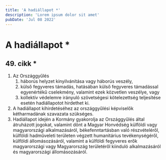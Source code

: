 ```yaml
---
title: 'A hadiállapot *'
description: 'Lorem ipsum dolor sit amet'
pubDate: 'Jul 08 2022'
---
```


# A hadiállapot *

## 49. cikk *
1. Az Országgyűlés
   1. háborús helyzet kinyilvánítása vagy háborús veszély,
   2. külső fegyveres támadás, hatásában külső fegyveres támadással egyenértékű cselekmény, valamint ezek közvetlen veszélye, vagy
   3. kollektív védelemre irányuló szövetségesi kötelezettség teljesítése esetén hadiállapotot hirdethet ki.
2. A hadiállapot kihirdetéséhez az országgyűlési képviselők kétharmadának szavazata szükséges.
3. Hadiállapot idején a Kormány gyakorolja az Országgyűlés által átruházott jogokat, valamint dönt a Magyar Honvédség külföldi vagy magyarországi alkalmazásáról, békefenntartásban való részvételéről, külföldi hadműveleti területen végzett humanitárius tevékenységéről, külföldi állomásozásáról, valamint a külföldi fegyveres erők magyarországi vagy Magyarország területéről kiinduló alkalmazásáról és magyarországi állomásozásáról.
